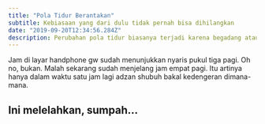 ```yaml
---
title: "Pola Tidur Berantakan"
subtitle: Kebiasaan yang dari dulu tidak pernah bisa dihilangkan
date: "2019-09-20T12:34:56.284Z"
description: Perubahan pola tidur biasanya terjadi karena begadang atau terjaga lebih lama. Hal ini menyebabkan perubahan kebiasaan tidur dan pergeseran jam biologis sehingga menyebabkan kita tertidur pada waktu yang abnormal.
---
```


Jam di layar handphone gw sudah menunjukkan nyaris pukul tiga pagi. Oh no, bukan. Malah sekarang sudah menjelang jam empat pagi. Itu artinya hanya dalam waktu satu jam lagi adzan shubuh bakal kedengeran dimana-mana.

## Ini melelahkan, sumpah...
